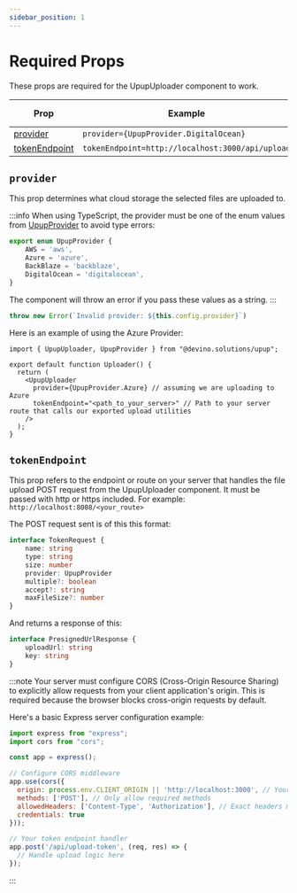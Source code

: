 ```yaml
---
sidebar_position: 1
---
```


# Required Props

These props are required for the UpupUploader component to work.

| Prop | Example | Type | Status | Default Value |
| ---  | ------- | ---- | ------ | ------------- |
| [provider](#provider) | `provider={UpupProvider.DigitalOcean}` | UpupProvider | required | - |
| [tokenEndpoint](#tokenendpoint) | `tokenEndpoint=http://localhost:3000/api/upload` | string | required | - |

## `provider`

This prop determines what cloud storage the selected files are uploaded to.

:::info
When using TypeScript, the provider must be one of the enum values from [UpupProvider](/docs/category/upupuploader) to avoid type errors:

```typescript
export enum UpupProvider {
    AWS = 'aws',
    Azure = 'azure',
    BackBlaze = 'backblaze',
    DigitalOcean = 'digitalocean',
}
```

The component will throw an error if you pass these values as a string.
:::

```typescript
throw new Error(`Invalid provider: ${this.config.provider}`)
```

Here is an example of using the Azure Provider:

```tsx
import { UpupUploader, UpupProvider } from "@devino.solutions/upup";

export default function Uploader() {
  return (
    <UpupUploader
      provider={UpupProvider.Azure} // assuming we are uploading to Azure
      tokenEndpoint="<path_to_your_server>" // Path to your server route that calls our exported upload utilities
    />
  );
}
```

## `tokenEndpoint`

This prop refers to the endpoint or route on your server that handles the file upload POST request from the UpupUploader component. It must be passed with http or https included. For example: `http://localhost:8008/<your_route>`

The POST request sent is of this this format:

```typescript
interface TokenRequest {
    name: string
    type: string
    size: number
    provider: UpupProvider
    multiple?: boolean
    accept?: string
    maxFileSize?: number
}
```

And returns a response of this:

```typescript
interface PresignedUrlResponse {
    uploadUrl: string
    key: string
}
```

:::note
Your server must configure CORS (Cross-Origin Resource Sharing) to explicitly allow requests from your client application's origin. This is required because the browser blocks cross-origin requests by default.

Here's a basic Express server configuration example:

```javascript
import express from "express";
import cors from "cors";

const app = express();

// Configure CORS middleware
app.use(cors({
  origin: process.env.CLIENT_ORIGIN || 'http://localhost:3000', // Your client's origin
  methods: ['POST'], // Only allow required methods
  allowedHeaders: ['Content-Type', 'Authorization'], // Exact headers might vary based on your server setup
  credentials: true
}));

// Your token endpoint handler
app.post('/api/upload-token', (req, res) => {
  // Handle upload logic here
});
```

:::

